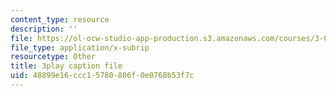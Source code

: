 ```yaml
---
content_type: resource
description: ''
file: https://ol-ocw-studio-app-production.s3.amazonaws.com/courses/3-091sc-introduction-to-solid-state-chemistry-fall-2010/48899e16ccc15780806f0e0768b53f7c_CA7I2GLpgdo.vtt
file_type: application/x-subrip
resourcetype: Other
title: 3play caption file
uid: 48899e16-ccc1-5780-806f-0e0768b53f7c
---
```


